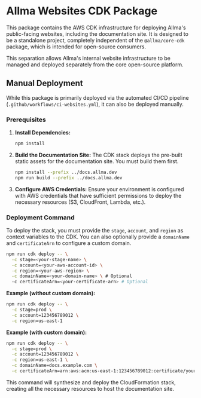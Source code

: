 # Allma Websites CDK Package

This package contains the AWS CDK infrastructure for deploying Allma's public-facing websites, including the documentation site. It is designed to be a standalone project, completely independent of the `@allma/core-cdk` package, which is intended for open-source consumers.

This separation allows Allma's internal website infrastructure to be managed and deployed separately from the core open-source platform.

## Manual Deployment

While this package is primarily deployed via the automated CI/CD pipeline (`.github/workflows/ci-websites.yml`), it can also be deployed manually.

### Prerequisites

1.  **Install Dependencies:**
    ```bash
    npm install
    ```

2.  **Build the Documentation Site:**
    The CDK stack deploys the pre-built static assets for the documentation site. You must build them first.
    ```bash
    npm install --prefix ../docs.allma.dev
    npm run build --prefix ../docs.allma.dev
    ```

3.  **Configure AWS Credentials:**
    Ensure your environment is configured with AWS credentials that have sufficient permissions to deploy the necessary resources (S3, CloudFront, Lambda, etc.).

### Deployment Command

To deploy the stack, you must provide the `stage`, `account`, and `region` as context variables to the CDK. You can also optionally provide a `domainName` and `certificateArn` to configure a custom domain.

```bash
npm run cdk deploy -- \
  -c stage=<your-stage-name> \
  -c account=<your-aws-account-id> \
  -c region=<your-aws-region> \
  -c domainName=<your-domain-name> \ # Optional
  -c certificateArn=<your-certificate-arn> # Optional
```

**Example (without custom domain):**

```bash
npm run cdk deploy -- \
  -c stage=prod \
  -c account=123456789012 \
  -c region=us-east-1
```

**Example (with custom domain):**

```bash
npm run cdk deploy -- \
  -c stage=prod \
  -c account=123456789012 \
  -c region=us-east-1 \
  -c domainName=docs.example.com \
  -c certificateArn=arn:aws:acm:us-east-1:123456789012:certificate/your-cert-id
```

This command will synthesize and deploy the CloudFormation stack, creating all the necessary resources to host the documentation site.
